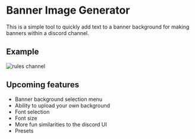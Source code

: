 # Banner Image Generator
This is a simple tool to quickly add text to a banner background for making banners within a discord channel.

## Example
![rules channel]()

## Upcoming features
- Banner background selection menu
- Ability to upload your own background
- Font selection
- Font size
- More fun similarities to the discord UI
- Presets